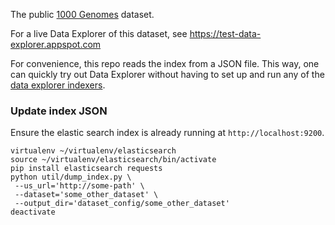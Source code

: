 The public [1000 Genomes](http://www.internationalgenome.org/about) dataset.

For a live Data Explorer of this dataset, see https://test-data-explorer.appspot.com

For convenience, this repo reads the index from a JSON file. This way, one can
quickly try out Data Explorer without having to set up and run any
of the [data explorer indexers](https://github.com/DataBiosphere/data-explorer-indexers).

### Update index JSON

Ensure the elastic search index is already running at `http://localhost:9200`.

```
virtualenv ~/virtualenv/elasticsearch
source ~/virtualenv/elasticsearch/bin/activate
pip install elasticsearch requests
python util/dump_index.py \ 
 --us_url='http://some-path' \
 --dataset='some_other_dataset' \
 --output_dir='dataset_config/some_other_dataset'
deactivate
```
